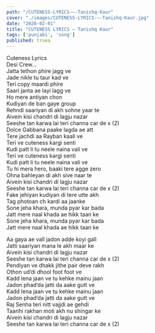 ```yaml
---
path: "/CUTENESS-LYRICS-–-Tanishq-Kaur"
cover: "./images/CUTENESS-LYRICS-–-Tanishq-Kaur.jpg"
date: "2020-02-01"
title: "CUTENESS LYRICS – Tanishq Kaur"
tags: ['punjabi', 'song']
published: truea
---
```

  
Cuteness Lyrics  
Desi Crew…  
Jatta tethon phire jagg ve  
Jade nikle tu taur kad ve  
Teri copy maardi phire  
Saari janta ae layi lagg ve  
Ho mere antiyan chon  
Kudiyan de ban gaye group  
Rehndi saariyan di akh sohne yaar te  
Aivein kisi chandri di lagju nazar  
Seeshe tan karwa lai teri channa car de x (2)  
Dolce Gabbana paake lagda ae att  
Tere jachdi aa Rayban kaali ve  
Teri ve cuteness kargi senti  
Kudi patt li tu neele naina vali ve  
Teri ve cuteness kargi senti  
Kudi patt li tu neele naina vali ve  
Tu hi mera hero, baaki tere agge zero  
Ohna bahleyan di akh sive naar te  
Aivein kisi chandri di lagju nazar  
Seeshe tan karwa lai teri channa car de x (2)  
Fake jehiyan kudiyan di tere utte akh  
Tag photoan ch kardi aa jaanke  
Sone jeha khara, munda pyar kar bada  
Jatt mere naal khada ae hikk taan ke  
Sone jeha khara, munda pyar kar bada  
Jatt mere naal khada ae hikk taan ke  
  
  
  
  
  
  
Aa gaya ae vall jadon adde koyi gall  
Jatti saariyan mana le akh maar ke  
Aivein kisi chandri di lagju nazar  
Seeshe tan karwa lai teri channa car de x (2)  
Pendiyan ve dhakk jithe pair deve rakh  
Othon ud’di dhool foot foot ve  
Kadd lena jaan ve tu kehke mainu jaan  
Jadon phad’da jatti da aake gutt ve  
Kadd lena jaan ve tu kehke mainu jaan  
Jadon phad’da jatti da aake gutt ve  
Raj Senha teri nitt vajjdi ae gehdi  
Taanhi rakhan moti akh nu shingar ke  
Aivein kisi chandri di lagju nazar  
Seeshe tan karwa lai teri channa car de x (2)  
